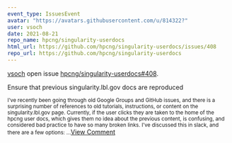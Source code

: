 ```yaml
---
event_type: IssuesEvent
avatar: "https://avatars.githubusercontent.com/u/814322?"
user: vsoch
date: 2021-08-21
repo_name: hpcng/singularity-userdocs
html_url: https://github.com/hpcng/singularity-userdocs/issues/408
repo_url: https://github.com/hpcng/singularity-userdocs
---
```


<a href='https://github.com/vsoch' target='_blank'>vsoch</a> open issue <a href='https://github.com/hpcng/singularity-userdocs/issues/408' target='_blank'>hpcng/singularity-userdocs#408</a>.

<p>Ensure that previous singularity.lbl.gov docs are reproduced</p><small>I've recently been going through old Google Groups and GitHub issues, and there is a surprising number of references to old tutorials, instructions, or content on the singularity.lbl.gov page. Currently, if the user clicks they are taken to the home of the hpcng user docs, which gives them no idea about the previous content, is confusing, and considered bad practice to have so many broken links. I've discussed this in slack, and there are a few options:...</small><a href='https://github.com/hpcng/singularity-userdocs/issues/408' target='_blank'>View Comment</a>